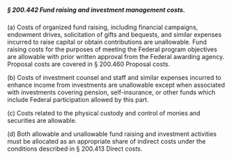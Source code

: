 ##### § 200.442 Fund raising and investment management costs. #####

(a) Costs of organized fund raising, including financial campaigns, endowment drives, solicitation of gifts and bequests, and similar expenses incurred to raise capital or obtain contributions are unallowable. Fund raising costs for the purposes of meeting the Federal program objectives are allowable with prior written approval from the Federal awarding agency. Proposal costs are covered in § 200.460 Proposal costs.

(b) Costs of investment counsel and staff and similar expenses incurred to enhance income from investments are unallowable except when associated with investments covering pension, self-insurance, or other funds which include Federal participation allowed by this part.

(c) Costs related to the physical custody and control of monies and securities are allowable.

(d) Both allowable and unallowable fund raising and investment activities must be allocated as an appropriate share of indirect costs under the conditions described in § 200.413 Direct costs.